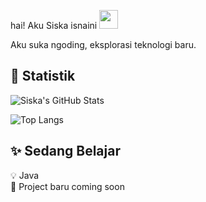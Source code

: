 hai! Aku Siska isnaini <img src="https://media.giphy.com/media/hvRJCLFzcasrR4ia7z/giphy.gif" width="30px"/>

Aku suka ngoding, eksplorasi teknologi baru.

## 🚀 Statistik

![Siska's GitHub Stats](https://github-readme-stats.vercel.app/api?username=sissssskaaaaaisnt&show_icons=true&theme=shadow_red)

![Top Langs](https://github-readme-stats.vercel.app/api/top-langs/?username=sissssskaaaaaisnt&layout=compact&theme=shadow_red)

## ✨ Sedang Belajar

💡 Java  
🚧 Project baru coming soon
